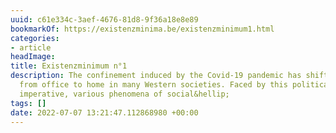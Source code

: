 ```yaml
---
uuid: c61e334c-3aef-4676-81d8-9f36a18e8e89
bookmarkOf: https://existenzminima.be/existenzminimum1.html
categories:
- article
headImage:
title: Existenzminimum n°1
description: The confinement induced by the Covid-19 pandemic has shifted the workspace
  from office to home in many Western societies. Faced by this political and health
  imperative, various phenomena of social&hellip;
tags: []
date: 2022-07-07 13:21:47.112868980 +00:00
---
```


